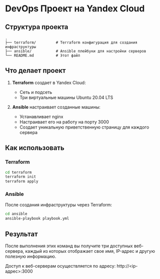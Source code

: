 # DevOps Проект на Yandex Cloud


## Структура проекта

```
.
├── terraform/         # Terraform конфигурация для создания инфраструктуры
├── ansible/           # Ansible плейбуки для настройки серверов
└── README.md          # Этот файл
```

## Что делает проект

1. **Terraform** создает в Yandex Cloud:
   - Сеть и подсеть
   - Три виртуальные машины Ubuntu 20.04 LTS

2. **Ansible** настраивает созданные машины:
   - Устанавливает nginx
   - Настраивает его на работу на порту 3000
   - Создает уникальную приветственную страницу для каждого сервера

## Как использовать

### Terraform

```bash
cd terraform
terraform init
terraform apply
```

### Ansible

После создания инфраструктуры через Terraform:

```bash
cd ansible
ansible-playbook playbook.yml
```

## Результат

После выполнения этих команд вы получите три доступных веб-сервера, 
каждый из которых отображает свое имя, IP-адрес и другую полезную информацию.

Доступ к веб-серверам осуществляется по адресу: http://<ip-адрес>:3000 

